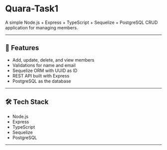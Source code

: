 # Quara-Task1

A simple Node.js + Express + TypeScript + Sequelize + PostgreSQL CRUD application for managing members.

---

## 🚀 Features

- Add, update, delete, and view members
- Validations for name and email
- Sequelize ORM with UUID as ID
- REST API built with Express
- PostgreSQL as the database

---

## 🛠 Tech Stack

- Node.js
- Express
- TypeScript
- Sequelize
- PostgreSQL

---



